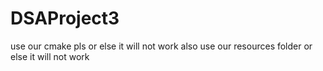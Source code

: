 # DSAProject3
use our cmake pls or else it will not work
also use our resources folder or else it will not work 
